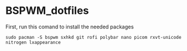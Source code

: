 # BSPWM_dotfiles
First, run this comand to install the needed packages 
```
sudo pacman -S bspwm sxhkd git rofi polybar nano picom rxvt-unicode nitrogen lxappearance
```
